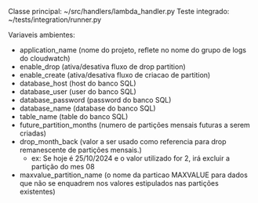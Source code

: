 Classe principal: ~/src/handlers/lambda_handler.py 
Teste integrado: ~/tests/integration/runner.py

Variaveis ambientes:
- application_name (nome do projeto, reflete no nome do grupo de logs do cloudwatch)
- enable_drop (ativa/desativa fluxo de drop partition)
- enable_create (ativa/desativa fluxo de criacao de partition)
- database_host (host do banco SQL)
- database_user (user do banco SQL)
- database_password (password do banco SQL)
- database_name (database do banco SQL)
- table_name (table do banco SQL)
- future_partition_months (numero de partições mensais futuras a serem criadas)
- drop_month_back (valor a ser usado como referencia para drop remanescente de partições mensais.)
  - ex: Se hoje é 25/10/2024 e o valor utilizado for 2, irá excluir a partição do mes 08
- maxvalue_partition_name (o nome da particao MAXVALUE para dados que não se enquadrem nos valores estipulados nas partições existentes)